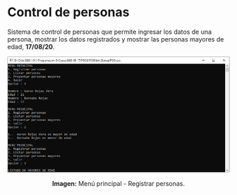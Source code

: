 # Control de personas
Sistema de control de personas que permite ingresar los datos de una persona, mostrar los datos registrados y mostrar las personas mayores de edad, **17/08/20**.

<div align="center">
<img src="media/menu-principal.png">
<p><strong>Imagen:</strong> Menú principal - Registrar personas.</p>
</div>
